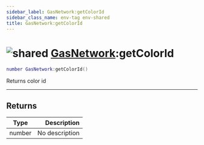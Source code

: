 ```yaml
---
sidebar_label: GasNetwork:getColorId
sidebar_class_name: env-tag env-shared
title: GasNetwork:getColorId
---
```


# <img src='/img/wiki/shared.png' alt='shared' data-tag='env-tag' /> [GasNetwork](../gasnetwork/README.md):getColorId

```lua
number GasNetwork:getColorId()
```

Returns color id<br/>

-----------------
## Returns

| Type   | Description |
| ------ | ----------: |
| number | No description |
